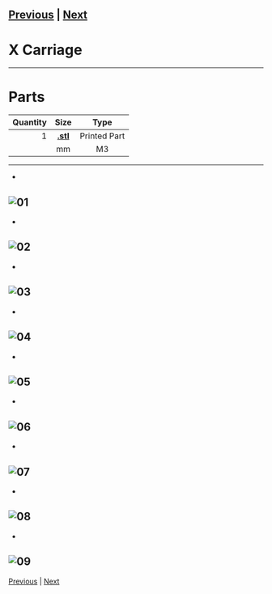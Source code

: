 [Previous](03_Ider.md) | [Next](05_Filament_Sensor.md)
---
# X Carriage
---
# Parts  
|Quantity|Size|Type|
|---:|:---:|:---:|
|1|[**.stl**](../HemeraOdyssey_STLs_BETA/.stl)|Printed Part|
||mm|M3|
---
* <br>  
![01](../img/X_Carriage/01.jpg)
---
* <br>  
![02](../img/X_Carriage/02.jpg)
---
* <br>  
![03](../img/X_Carriage/03.jpg)
---
* <br>  
![04](../img/X_Carriage/04.jpg)
---
* <br>  
![05](../img/X_Carriage/05.jpg)
---
* <br>  
![06](../img/X_Carriage/06.jpg)
---
* <br>  
![07](../img/X_Carriage/07.jpg)
---
* <br>  
![08](../img/X_Carriage/08.jpg)
---
* <br>  
![09](../img/X_Carriage/09.jpg)
---
[Previous](03_Ider.md) | [Next](05_Filament_Sensor.md)